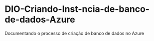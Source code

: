 # DIO-Criando-Inst-ncia-de-banco-de-dados-Azure
Documentando o processo de criação de banco de dados no Azure
